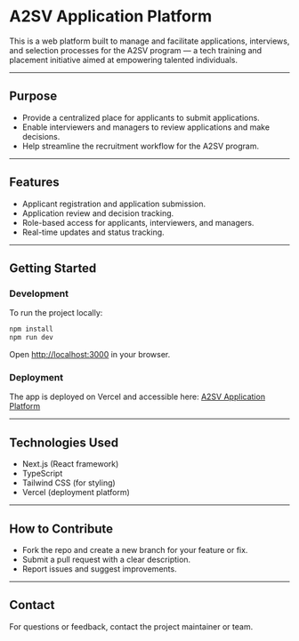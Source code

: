# A2SV Application Platform

This is a web platform built to manage and facilitate applications, interviews, and selection processes for the A2SV program — a tech training and placement initiative aimed at empowering talented individuals.

---

## Purpose

- Provide a centralized place for applicants to submit applications.
- Enable interviewers and managers to review applications and make decisions.
- Help streamline the recruitment workflow for the A2SV program.

---

## Features

- Applicant registration and application submission.
- Application review and decision tracking.
- Role-based access for applicants, interviewers, and managers.
- Real-time updates and status tracking.

---

## Getting Started

### Development

To run the project locally:

```bash
npm install
npm run dev
````

Open [http://localhost:3000](http://localhost:3000) in your browser.

### Deployment

The app is deployed on Vercel and accessible here:
[A2SV Application Platform](https://a2sv-application-platform4.vercel.app/)

---

## Technologies Used

* Next.js (React framework)
* TypeScript
* Tailwind CSS (for styling)
* Vercel (deployment platform)

---

## How to Contribute

* Fork the repo and create a new branch for your feature or fix.
* Submit a pull request with a clear description.
* Report issues and suggest improvements.

---

## Contact

For questions or feedback, contact the project maintainer or team.

